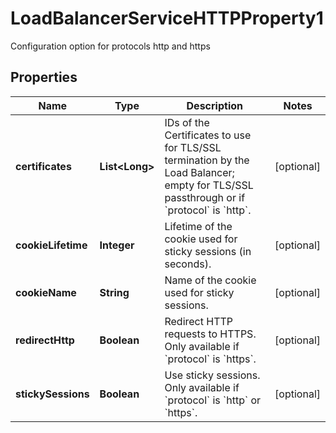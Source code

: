 

# LoadBalancerServiceHTTPProperty1

Configuration option for protocols http and https

## Properties

| Name | Type | Description | Notes |
|------------ | ------------- | ------------- | -------------|
|**certificates** | **List&lt;Long&gt;** | IDs of the Certificates to use for TLS/SSL termination by the Load Balancer; empty for TLS/SSL passthrough or if &#x60;protocol&#x60; is &#x60;http&#x60;. |  [optional] |
|**cookieLifetime** | **Integer** | Lifetime of the cookie used for sticky sessions (in seconds). |  [optional] |
|**cookieName** | **String** | Name of the cookie used for sticky sessions. |  [optional] |
|**redirectHttp** | **Boolean** | Redirect HTTP requests to HTTPS. Only available if &#x60;protocol&#x60; is &#x60;https&#x60;. |  [optional] |
|**stickySessions** | **Boolean** | Use sticky sessions. Only available if &#x60;protocol&#x60; is &#x60;http&#x60; or &#x60;https&#x60;. |  [optional] |



